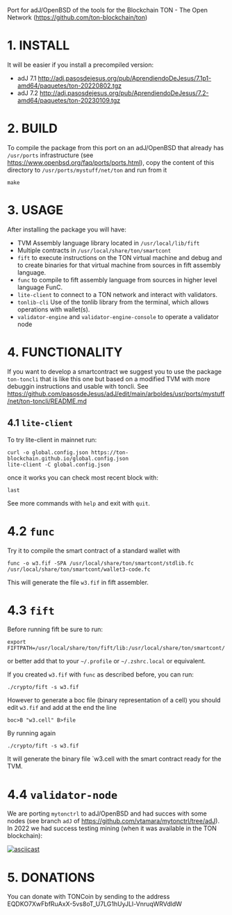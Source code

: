 Port for adJ/OpenBSD of the tools for the Blockchain TON - The Open Network (<https://github.com/ton-blockchain/ton>) 

# 1. INSTALL

It will be easier if you install a precompiled version:
* adJ 7.1 <http://adj.pasosdejesus.org/pub/AprendiendoDeJesus/7.1p1-amd64/paquetes/ton-20220802.tgz>
* adJ 7.2 <http://adj.pasosdejesus.org/pub/AprendiendoDeJesus/7.2-amd64/paquetes/ton-20230109.tgz>


# 2. BUILD

To compile the package from this port on an adJ/OpenBSD that already has `/usr/ports` infrastructure (see <https://www.openbsd.org/faq/ports/ports.html>), copy the content of this directory to `/usr/ports/mystuff/net/ton` and run from it
```
make
```

# 3. USAGE

After installing the package you will have:
* TVM Assembly language library located in `/usr/local/lib/fift`
* Multiple contracts in `/usr/local/share/ton/smartcont`
* `fift` to execute instructions on the TON virtual machine and debug and to create binaries for that virtual machine from sources in fift assembly language.
* `func` to compile to fift assembly language from sources in higher level language FunC.
* `lite-client` to connect to a TON network and interact with validators.
* `tonlib-cli` Use of the tonlib library from the terminal, which allows operations with wallet(s).
* `validator-engine` and `validator-engine-console` to operate a validator node

# 4. FUNCTIONALITY

If you want to develop a smartcontract we suggest you to use the package `ton-toncli` that is like this one but based on a modified TVM with more debuggin instructions and usable with toncli. See <https://github.com/pasosdeJesus/adJ/edit/main/arboldes/usr/ports/mystuff/net/ton-toncli/README.md>

## 4.1 `lite-client`
To try lite-client in mainnet run:

```
curl -o global.config.json https://ton-blockchain.github.io/global.config.json
lite-client -C global.config.json
```

once it works you can check most recent block with:

```
last
```
See more commands with `help` and exit with `quit`.

# 4.2 `func`

Try it to compile the smart contract of a standard wallet with

```
func -o w3.fif -SPA /usr/local/share/ton/smartcont/stdlib.fc /usr/local/share/ton/smartcont/wallet3-code.fc
```
This will generate the file `w3.fif` in fift assembler.

# 4.3 `fift`

Before running fift be sure to run:
```
export FIFTPATH=/usr/local/share/ton/fift/lib:/usr/local/share/ton/smartcont/
```
or better add that to your `~/.profile` or `~/.zshrc.local` or equivalent.

If you created `w3.fif` with `func` as described before, you can run:
```
./crypto/fift -s w3.fif 
```
However to generate a boc file (binary representation of a cell) you should edit `w3.fif` and add at the end the line
```
boc>B "w3.cell" B>file
```

By running again
```
./crypto/fift -s w3.fif 
```
It will generate the binary file `w3.cell with the smart contract ready for the TVM.


# 4.4 `validator-node`

We are porting `mytonctrl` to adJ/OpenBSD and had succes with some nodes (see branch `adJ` of <https://github.com/vtamara/mytonctrl/tree/adJ>). 
In 2022 we had success testing mining (when it was available in the TON blockchain):

[![asciicast](https://asciinema.org/a/dh8yxO2NTqQGqnNOfhN4cVTKq.png)](https://asciinema.org/a/dh8yxO2NTqQGqnNOfhN4cVTKq)

# 5. DONATIONS

You can donate with TONCoin by sending to the address EQDKO7XwFbfRuAxX-5vs8oT_U7LG1hUyJLl-VnruqWRVdldW
